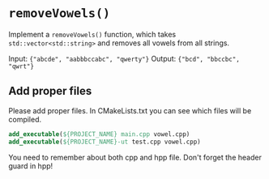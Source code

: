 # `removeVowels()`

Implement a `removeVowels()` function, which takes `std::vector<std::string>` and removes all vowels from all strings.

Input: `{"abcde", "aabbbccabc", "qwerty"}`
Output: `{"bcd", "bbccbc", "qwrt"}`

## Add proper files

Please add proper files. In CMakeLists.txt you can see which files will be compiled.

```cmake
add_executable(${PROJECT_NAME} main.cpp vowel.cpp)
add_executable(${PROJECT_NAME}-ut test.cpp vowel.cpp)
```

You need to remember about both cpp and hpp file. Don't forget the header guard in hpp!
